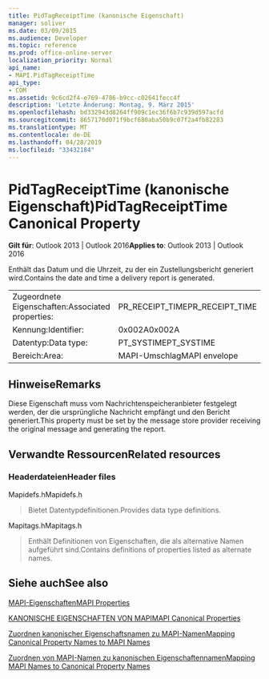 ```yaml
---
title: PidTagReceiptTime (kanonische Eigenschaft)
manager: soliver
ms.date: 03/09/2015
ms.audience: Developer
ms.topic: reference
ms.prod: office-online-server
localization_priority: Normal
api_name:
- MAPI.PidTagReceiptTime
api_type:
- COM
ms.assetid: 9c6cd2f4-e769-4786-b9cc-c02641fecc4f
description: 'Letzte Änderung: Montag, 9. März 2015'
ms.openlocfilehash: bd332943d8264ff909c1ec36f6b7c939d597acfd
ms.sourcegitcommit: 8657170d071f9bcf680aba50b9c07f2a4fb82283
ms.translationtype: MT
ms.contentlocale: de-DE
ms.lasthandoff: 04/28/2019
ms.locfileid: "33432184"
---
```

# <a name="pidtagreceipttime-canonical-property"></a><span data-ttu-id="ea519-103">PidTagReceiptTime (kanonische Eigenschaft)</span><span class="sxs-lookup"><span data-stu-id="ea519-103">PidTagReceiptTime Canonical Property</span></span>

  
  
<span data-ttu-id="ea519-104">**Gilt für**: Outlook 2013 | Outlook 2016</span><span class="sxs-lookup"><span data-stu-id="ea519-104">**Applies to**: Outlook 2013 | Outlook 2016</span></span> 
  
<span data-ttu-id="ea519-105">Enthält das Datum und die Uhrzeit, zu der ein Zustellungsbericht generiert wird.</span><span class="sxs-lookup"><span data-stu-id="ea519-105">Contains the date and time a delivery report is generated.</span></span>
  
|||
|:-----|:-----|
|<span data-ttu-id="ea519-106">Zugeordnete Eigenschaften:</span><span class="sxs-lookup"><span data-stu-id="ea519-106">Associated properties:</span></span>  <br/> |<span data-ttu-id="ea519-107">PR_RECEIPT_TIME</span><span class="sxs-lookup"><span data-stu-id="ea519-107">PR_RECEIPT_TIME</span></span>  <br/> |
|<span data-ttu-id="ea519-108">Kennung:</span><span class="sxs-lookup"><span data-stu-id="ea519-108">Identifier:</span></span>  <br/> |<span data-ttu-id="ea519-109">0x002A</span><span class="sxs-lookup"><span data-stu-id="ea519-109">0x002A</span></span>  <br/> |
|<span data-ttu-id="ea519-110">Datentyp:</span><span class="sxs-lookup"><span data-stu-id="ea519-110">Data type:</span></span>  <br/> |<span data-ttu-id="ea519-111">PT_SYSTIME</span><span class="sxs-lookup"><span data-stu-id="ea519-111">PT_SYSTIME</span></span>  <br/> |
|<span data-ttu-id="ea519-112">Bereich:</span><span class="sxs-lookup"><span data-stu-id="ea519-112">Area:</span></span>  <br/> |<span data-ttu-id="ea519-113">MAPI-Umschlag</span><span class="sxs-lookup"><span data-stu-id="ea519-113">MAPI envelope</span></span>  <br/> |
   
## <a name="remarks"></a><span data-ttu-id="ea519-114">Hinweise</span><span class="sxs-lookup"><span data-stu-id="ea519-114">Remarks</span></span>

<span data-ttu-id="ea519-115">Diese Eigenschaft muss vom Nachrichtenspeicheranbieter festgelegt werden, der die ursprüngliche Nachricht empfängt und den Bericht generiert.</span><span class="sxs-lookup"><span data-stu-id="ea519-115">This property must be set by the message store provider receiving the original message and generating the report.</span></span> 
  
## <a name="related-resources"></a><span data-ttu-id="ea519-116">Verwandte Ressourcen</span><span class="sxs-lookup"><span data-stu-id="ea519-116">Related resources</span></span>

### <a name="header-files"></a><span data-ttu-id="ea519-117">Headerdateien</span><span class="sxs-lookup"><span data-stu-id="ea519-117">Header files</span></span>

<span data-ttu-id="ea519-118">Mapidefs.h</span><span class="sxs-lookup"><span data-stu-id="ea519-118">Mapidefs.h</span></span>
  
> <span data-ttu-id="ea519-119">Bietet Datentypdefinitionen.</span><span class="sxs-lookup"><span data-stu-id="ea519-119">Provides data type definitions.</span></span>
    
<span data-ttu-id="ea519-120">Mapitags.h</span><span class="sxs-lookup"><span data-stu-id="ea519-120">Mapitags.h</span></span>
  
> <span data-ttu-id="ea519-121">Enthält Definitionen von Eigenschaften, die als alternative Namen aufgeführt sind.</span><span class="sxs-lookup"><span data-stu-id="ea519-121">Contains definitions of properties listed as alternate names.</span></span>
    
## <a name="see-also"></a><span data-ttu-id="ea519-122">Siehe auch</span><span class="sxs-lookup"><span data-stu-id="ea519-122">See also</span></span>



[<span data-ttu-id="ea519-123">MAPI-Eigenschaften</span><span class="sxs-lookup"><span data-stu-id="ea519-123">MAPI Properties</span></span>](mapi-properties.md)
  
[<span data-ttu-id="ea519-124">KANONISCHE EIGENSCHAFTEN VON MAPI</span><span class="sxs-lookup"><span data-stu-id="ea519-124">MAPI Canonical Properties</span></span>](mapi-canonical-properties.md)
  
[<span data-ttu-id="ea519-125">Zuordnen kanonischer Eigenschaftsnamen zu MAPI-Namen</span><span class="sxs-lookup"><span data-stu-id="ea519-125">Mapping Canonical Property Names to MAPI Names</span></span>](mapping-canonical-property-names-to-mapi-names.md)
  
[<span data-ttu-id="ea519-126">Zuordnen von MAPI-Namen zu kanonischen Eigenschaftennamen</span><span class="sxs-lookup"><span data-stu-id="ea519-126">Mapping MAPI Names to Canonical Property Names</span></span>](mapping-mapi-names-to-canonical-property-names.md)


